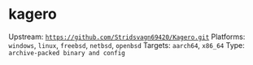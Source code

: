 # kagero
Upstream: [`https://github.com/Stridsvagn69420/Kagero.git`](https://github.com/Stridsvagn69420/Kagero.git)
Platforms: `windows`, `linux`, `freebsd`, `netbsd`, `openbsd`
Targets: `aarch64`, `x86_64`
Type: `archive-packed binary and config`